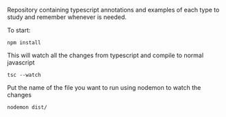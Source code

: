 Repository containing typescript annotations and examples of each type to study and remember whenever is needed.

To start:
```
npm install
```

This will watch all the changes from typescript and compile to normal javascript
```
tsc --watch
```

Put the name of the file you want to run using nodemon to watch the changes
```
nodemon dist/
```
